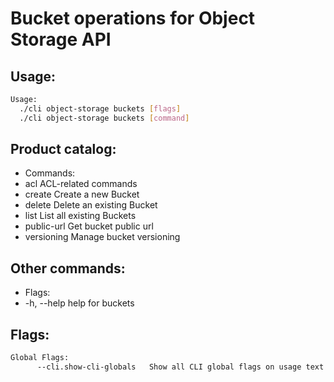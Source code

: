 # Bucket operations for Object Storage API

## Usage:
```bash
Usage:
  ./cli object-storage buckets [flags]
  ./cli object-storage buckets [command]
```

## Product catalog:
- Commands:
- acl         ACL-related commands
- create      Create a new Bucket
- delete      Delete an existing Bucket
- list        List all existing Buckets
- public-url  Get bucket public url
- versioning  Manage bucket versioning

## Other commands:
- Flags:
- -h, --help   help for buckets

## Flags:
```bash
Global Flags:
      --cli.show-cli-globals   Show all CLI global flags on usage text
```

